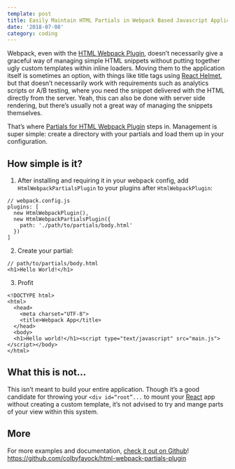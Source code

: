 ```yaml
---
template: post
title: Easily Maintain HTML Partials in Webpack Based Javascript Applications
date: '2018-07-08'
category: coding
---
```

Webpack, even with the [HTML Webpack Plugin](https://github.com/jantimon/html-webpack-plugin), doesn’t necessarily give a graceful way of managing simple HTML snippets without putting together ugly custom templates within inline loaders. Moving them to the application itself is sometimes an option, with things like title tags using [React Helmet](https://github.com/nfl/react-helmet), but that doesn’t necessarily work with requirements such as analytics scripts or A/B testing, where you need the snippet delivered with the HTML directly from the server. Yeah, this can also be done with server side rendering, but there’s usually not a great way of managing the snippets themselves.

That’s where [Partials for HTML Webpack Plugin](https://github.com/colbyfayock/html-webpack-partials-plugin) steps in. Management is super simple: create a directory with your partials and load them up in your configuration.

## How simple is it?
1. After installing and requiring it in your webpack config, add `HtmlWebpackPartialsPlugin` to your plugins after `HtmlWebpackPlugin`:
```
// webpack.config.js
plugins: [
  new HtmlWebpackPlugin(),
  new HtmlWebpackPartialsPlugin({
    path: './path/to/partials/body.html'
  })
]
```

2. Create your partial:
```
// path/to/partials/body.html
<h1>Hello World!</h1>
```
3. Profit
```
<!DOCTYPE html>
<html>
  <head>
    <meta charset="UTF-8">
    <title>Webpack App</title>
  </head>
  <body>
  <h1>Hello world!</h1><script type="text/javascript" src="main.js"></script></body>
</html>
```

## What this is not…
This isn’t meant to build your entire application. Though it’s a good candidate for throwing your `<div id=“root”...` to mount your [React](https://reactjs.org/) app without creating a custom template, it’s not advised to try and mange parts of your view within this system.

## More
For more examples and documentation, [check it out on Github](https://github.com/colbyfayock/html-webpack-partials-plugin)!
https://github.com/colbyfayock/html-webpack-partials-plugin
